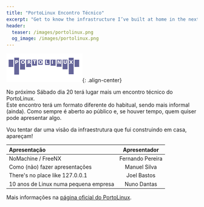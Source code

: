 ```yaml
---
title: "PortoLinux Encontro Técnico"
excerpt: "Get to know the infrastructure I’ve built at home in the next PortoLinux meeting, which will take place on March 20."
header:
  teaser: /images/portolinux.png
  og_image: /images/portolinux.png
---
```


![PortoLinux](/images/portolinux.png){: .align-center}

No próximo Sábado dia 20 terá lugar mais um encontro técnico do PortoLinux.  
Este encontro terá um formato diferente do habitual, sendo mais informal (ainda). Como sempre é aberto ao público e, se houver tempo, quem quiser pode apresentar algo.

Vou tentar dar uma visão da infraestrutura que fui construindo em casa, apareçam! 

| Apresentação | Apresentador |
|:-------------|:------------:|
| NoMachine / FreeNX | Fernando Pereira |
| Como (não) fazer apresentações | Manuel Silva |
| There's no place like 127.0.0.1 | Joel Bastos |
| 10 anos de Linux numa pequena empresa | Nuno Dantas |

Mais informações na [página oficial do PortoLinux](http://portolinux.org/doku.php?id=encontrostecnicos:marco10).

